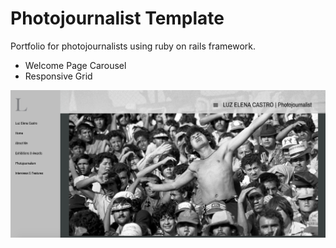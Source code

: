 # Photojournalist Template

Portfolio for photojournalists using ruby on rails framework.

* Welcome Page Carousel
* Responsive Grid

![home](home.png)
